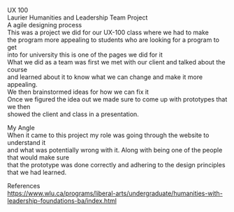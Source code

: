 UX 100  
Laurier Humanities and Leadership Team Project  
A agile designing process  
This was a project we did for our UX-100 class where we had to make   
the program more appealing to students who are looking for a program to get  
into for university this is one of the pages we did for it  
What we did as a team was first we met with our client and talked about the course   
and learned about it to know what we can change and make it more appealing.  
We then brainstormed ideas for how we can fix it  
Once we figured the idea out we made sure to come up with prototypes that we then  
showed the client and class in a presentation.

My Angle  
When it came to this project my role was going through the website to understand it   
and what was potentially wrong with it. Along with being one of the people that would make sure  
that the prototype was done correctly and adhering to the design principles that we had learned. 

References  
https://www.wlu.ca/programs/liberal-arts/undergraduate/humanities-with-leadership-foundations-ba/index.html 